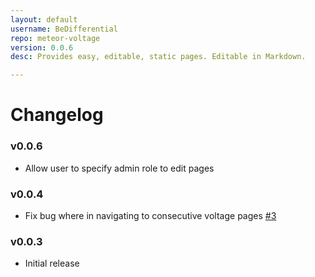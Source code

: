 ```yaml
---
layout: default
username: BeDifferential
repo: meteor-voltage
version: 0.0.6
desc: Provides easy, editable, static pages. Editable in Markdown.

---
```

# Changelog

### v0.0.6

* Allow user to specify admin role to edit pages

### v0.0.4

* Fix bug where in navigating to consecutive voltage pages [#3](https://github.com/BeDifferential/meteor-voltage/issues/3)

### v0.0.3

* Initial release
